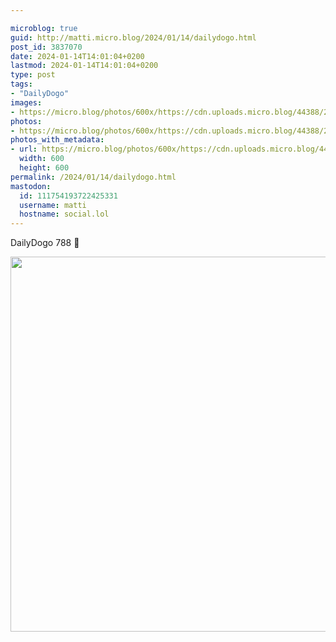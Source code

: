 ```yaml
---

microblog: true
guid: http://matti.micro.blog/2024/01/14/dailydogo.html
post_id: 3837070
date: 2024-01-14T14:01:04+0200
lastmod: 2024-01-14T14:01:04+0200
type: post
tags:
- "DailyDogo"
images:
- https://micro.blog/photos/600x/https://cdn.uploads.micro.blog/44388/2024/00b48342b7c8478091f9fc8261b82075.jpg
photos:
- https://micro.blog/photos/600x/https://cdn.uploads.micro.blog/44388/2024/00b48342b7c8478091f9fc8261b82075.jpg
photos_with_metadata:
- url: https://micro.blog/photos/600x/https://cdn.uploads.micro.blog/44388/2024/00b48342b7c8478091f9fc8261b82075.jpg
  width: 600
  height: 600
permalink: /2024/01/14/dailydogo.html
mastodon:
  id: 111754193722425331
  username: matti
  hostname: social.lol
---
```

DailyDogo 788 🐶

<img src="/media/uploads/2024/00b48342b7c8478091f9fc8261b82075.jpg" width="600" height="600" alt="" />
